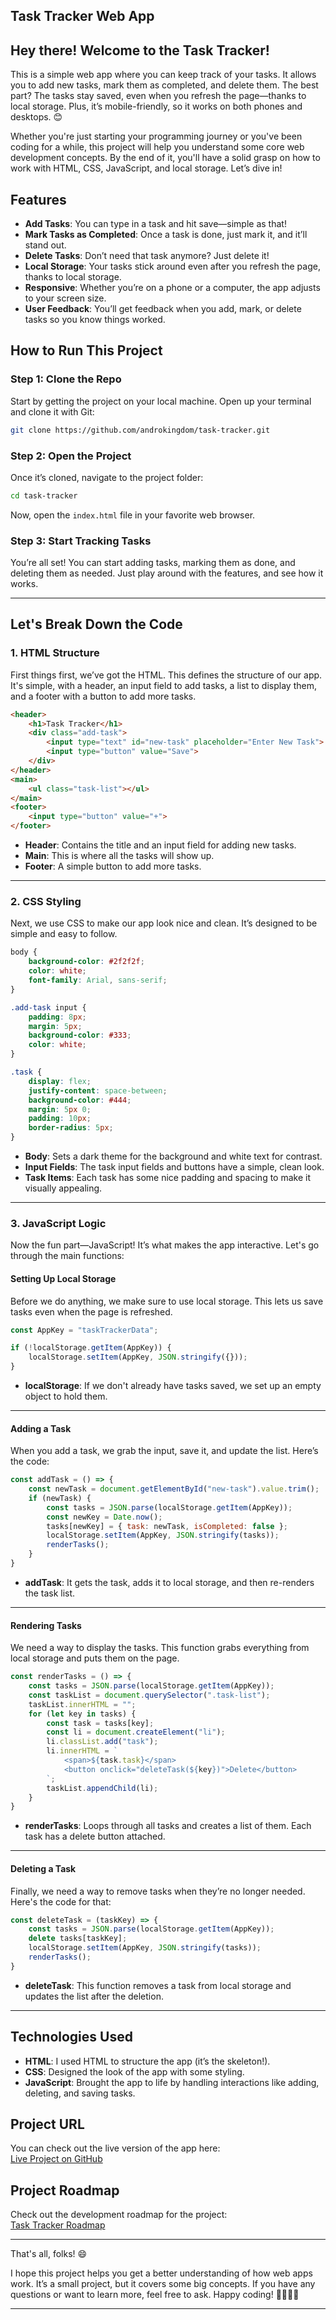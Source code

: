## Task Tracker Web App

## Hey there! Welcome to the Task Tracker!

This is a simple web app where you can keep track of your tasks. It allows you to add new tasks, mark them as completed, and delete them. The best part? The tasks stay saved, even when you refresh the page—thanks to local storage. Plus, it’s mobile-friendly, so it works on both phones and desktops. 😊

Whether you're just starting your programming journey or you've been coding for a while, this project will help you understand some core web development concepts. By the end of it, you'll have a solid grasp on how to work with HTML, CSS, JavaScript, and local storage. Let’s dive in!

## Features
- **Add Tasks**: You can type in a task and hit save—simple as that!
- **Mark Tasks as Completed**: Once a task is done, just mark it, and it’ll stand out.
- **Delete Tasks**: Don’t need that task anymore? Just delete it!
- **Local Storage**: Your tasks stick around even after you refresh the page, thanks to local storage.
- **Responsive**: Whether you’re on a phone or a computer, the app adjusts to your screen size.
- **User Feedback**: You’ll get feedback when you add, mark, or delete tasks so you know things worked.

## How to Run This Project

### Step 1: Clone the Repo
Start by getting the project on your local machine. Open up your terminal and clone it with Git:

```bash
git clone https://github.com/androkingdom/task-tracker.git
```

### Step 2: Open the Project
Once it’s cloned, navigate to the project folder:

```bash
cd task-tracker
```

Now, open the `index.html` file in your favorite web browser.

### Step 3: Start Tracking Tasks
You’re all set! You can start adding tasks, marking them as done, and deleting them as needed. Just play around with the features, and see how it works.

---

## Let's Break Down the Code

### 1. HTML Structure

First things first, we’ve got the HTML. This defines the structure of our app. It's simple, with a header, an input field to add tasks, a list to display them, and a footer with a button to add more tasks.

```html
<header>
    <h1>Task Tracker</h1>
    <div class="add-task">
        <input type="text" id="new-task" placeholder="Enter New Task">
        <input type="button" value="Save">
    </div>
</header>
<main>
    <ul class="task-list"></ul>
</main>
<footer>
    <input type="button" value="+">
</footer>
```

- **Header**: Contains the title and an input field for adding new tasks.
- **Main**: This is where all the tasks will show up.
- **Footer**: A simple button to add more tasks.

---

### 2. CSS Styling

Next, we use CSS to make our app look nice and clean. It’s designed to be simple and easy to follow.

```css
body {
    background-color: #2f2f2f;
    color: white;
    font-family: Arial, sans-serif;
}

.add-task input {
    padding: 8px;
    margin: 5px;
    background-color: #333;
    color: white;
}

.task {
    display: flex;
    justify-content: space-between;
    background-color: #444;
    margin: 5px 0;
    padding: 10px;
    border-radius: 5px;
}
```

- **Body**: Sets a dark theme for the background and white text for contrast.
- **Input Fields**: The task input fields and buttons have a simple, clean look.
- **Task Items**: Each task has some nice padding and spacing to make it visually appealing.

---

### 3. JavaScript Logic

Now the fun part—JavaScript! It’s what makes the app interactive. Let's go through the main functions:

#### Setting Up Local Storage

Before we do anything, we make sure to use local storage. This lets us save tasks even when the page is refreshed.

```javascript
const AppKey = "taskTrackerData";

if (!localStorage.getItem(AppKey)) {
    localStorage.setItem(AppKey, JSON.stringify({}));
}
```

- **localStorage**: If we don't already have tasks saved, we set up an empty object to hold them.

---

#### Adding a Task

When you add a task, we grab the input, save it, and update the list. Here’s the code:

```javascript
const addTask = () => {
    const newTask = document.getElementById("new-task").value.trim();
    if (newTask) {
        const tasks = JSON.parse(localStorage.getItem(AppKey));
        const newKey = Date.now();
        tasks[newKey] = { task: newTask, isCompleted: false };
        localStorage.setItem(AppKey, JSON.stringify(tasks));
        renderTasks();
    }
}
```

- **addTask**: It gets the task, adds it to local storage, and then re-renders the task list.

---

#### Rendering Tasks

We need a way to display the tasks. This function grabs everything from local storage and puts them on the page.

```javascript
const renderTasks = () => {
    const tasks = JSON.parse(localStorage.getItem(AppKey));
    const taskList = document.querySelector(".task-list");
    taskList.innerHTML = "";
    for (let key in tasks) {
        const task = tasks[key];
        const li = document.createElement("li");
        li.classList.add("task");
        li.innerHTML = `
            <span>${task.task}</span>
            <button onclick="deleteTask(${key})">Delete</button>
        `;
        taskList.appendChild(li);
    }
}
```

- **renderTasks**: Loops through all tasks and creates a list of them. Each task has a delete button attached.

---

#### Deleting a Task

Finally, we need a way to remove tasks when they’re no longer needed. Here's the code for that:

```javascript
const deleteTask = (taskKey) => {
    const tasks = JSON.parse(localStorage.getItem(AppKey));
    delete tasks[taskKey];
    localStorage.setItem(AppKey, JSON.stringify(tasks));
    renderTasks();
}
```

- **deleteTask**: This function removes a task from local storage and updates the list after the deletion.

---

## Technologies Used
- **HTML**: I used HTML to structure the app (it’s the skeleton!).
- **CSS**: Designed the look of the app with some styling.
- **JavaScript**: Brought the app to life by handling interactions like adding, deleting, and saving tasks.

## Project URL
You can check out the live version of the app here:  
[Live Project on GitHub](https://androkingdom.github.io/Task-Tracker/)

## Project Roadmap
Check out the development roadmap for the project:  
[Task Tracker Roadmap](https://roadmap.sh/projects/task-tracker-js)

---

That's all, folks! 😄

I hope this project helps you get a better understanding of how web apps work. It’s a small project, but it covers some big concepts. If you have any questions or want to learn more, feel free to ask. Happy coding! 👨‍💻👩‍💻

---